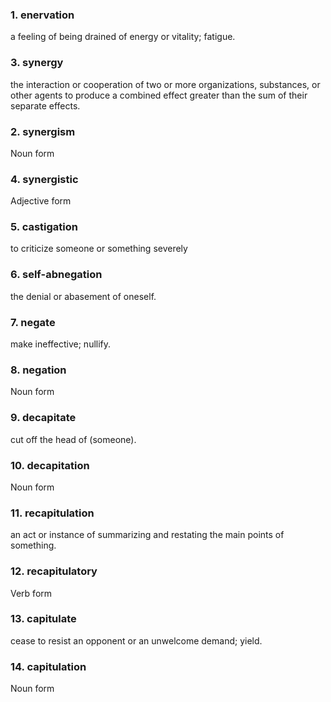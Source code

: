 ### 1. enervation

a feeling of being drained of energy or vitality; fatigue.

### 3. synergy

the interaction or cooperation of two or more organizations, substances, or other agents to produce a combined effect greater than the sum of their separate effects.

### 2. synergism

Noun form

### 4. synergistic

Adjective form

### 5. castigation

to criticize someone or something severely

### 6. self-abnegation

the denial or abasement of oneself.

### 7. negate

make ineffective; nullify.

### 8. negation

Noun form

### 9. decapitate

cut off the head of (someone).

### 10. decapitation

Noun form

### 11. recapitulation

an act or instance of summarizing and restating the main points of something.

### 12. recapitulatory

Verb form

### 13. capitulate

cease to resist an opponent or an unwelcome demand; yield.

### 14. capitulation

Noun form
